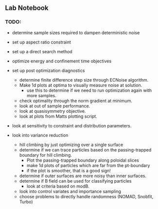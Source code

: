 
## Lab Notebook

### TODO:
- determine sample sizes required to dampen deterministic noise
- set up aspect ratio constraint
- set up a direct search method
- optimize energy and confinement time objectives
- set up post optimization diagnostics
  - determine finite difference step size through ECNoise algorithm.
  - Make 1d plots at optima to visually measure noise at solution.
    - use this to determine if we need to run optimization again with more samples.
  - check optimality through the norm gradient at minimum.
  - look at out of sample performance.
  - look at quasisymmetry objective.
  - look at plots from Matts plotting script.
- look at sensitivity to constraint and distribution parameters.

- look into variance reduction
  - hill climbing by just optimizing over a single surface
  - determine if we can trace particles based on the passing-trapped boundary for hill climbing. 
    - Plot the passing-trapped boundary along poloidal slices
    - make 1d plots of particles which are far from the pt-boundary
    - if the plot is smoother, that is a good sign!
  - determine if outer surfaces are more noisy than inner surfaces.
  - determine if B field can be used for classifying particles
    - look at criteria based on modB.
  - look into control variates and importance sampling
  - choose problems to directly handle randomness (NOMAD, Snobfit, Turbo)
